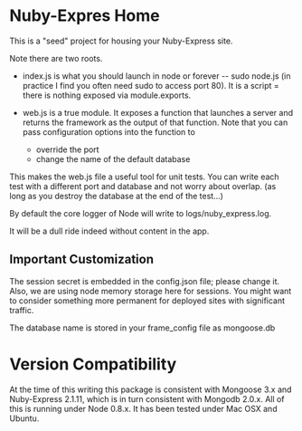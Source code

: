 # Nuby-Expres Home

This is a "seed" project for housing your Nuby-Express site.

Note there are two roots.

 * index.js is what you should launch in node or forever -- sudo node.js
   (in practice I find you often need sudo to access port 80). It is a script = there is nothing exposed
   via module.exports.

 * web.js is a true module. It exposes a function that launches a server and returns the framework as the output
   of that function. Note that you can pass configuration options into the function to
    * override the port
    * change the name of the default database

This makes the web.js file a useful tool for unit tests. You can write each test with a different port
and database and not worry about overlap. (as long as you destroy the database at the end of the test...)

By default the core logger of Node will write to logs/nuby_express.log.

It will be a dull ride indeed without content in the app.

## Important Customization

The session secret is embedded in the config.json file; please change it.
Also, we are using node memory storage here for sessions.
You might want to consider something more permanent for deployed sites with significant traffic.

The database name is stored in your frame_config file as mongoose.db

# Version Compatibility

At the time of this writing this package is consistent with Mongoose 3.x and Nuby-Express 2.1.11,
which is in turn consistent with Mongodb 2.0.x. All of this is running under Node 0.8.x.
It has been tested under Mac OSX and Ubuntu. 